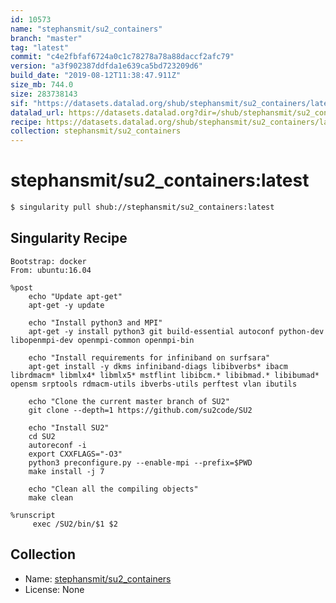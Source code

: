 ```yaml
---
id: 10573
name: "stephansmit/su2_containers"
branch: "master"
tag: "latest"
commit: "c4e2fbfaf6724a0c1c78278a78a88daccf2afc79"
version: "a3f902387ddfda1e639ca5bd723209d6"
build_date: "2019-08-12T11:38:47.911Z"
size_mb: 744.0
size: 283738143
sif: "https://datasets.datalad.org/shub/stephansmit/su2_containers/latest/2019-08-12-c4e2fbfa-a3f90238/a3f902387ddfda1e639ca5bd723209d6.sif"
datalad_url: https://datasets.datalad.org?dir=/shub/stephansmit/su2_containers/latest/2019-08-12-c4e2fbfa-a3f90238/
recipe: https://datasets.datalad.org/shub/stephansmit/su2_containers/latest/2019-08-12-c4e2fbfa-a3f90238/Singularity
collection: stephansmit/su2_containers
---
```


# stephansmit/su2_containers:latest

```bash
$ singularity pull shub://stephansmit/su2_containers:latest
```

## Singularity Recipe

```singularity
Bootstrap: docker
From: ubuntu:16.04
  
%post
    echo "Update apt-get"
    apt-get -y update

    echo "Install python3 and MPI"
    apt-get -y install python3 git build-essential autoconf python-dev libopenmpi-dev openmpi-common openmpi-bin

    echo "Install requirements for infiniband on surfsara"
    apt-get install -y dkms infiniband-diags libibverbs* ibacm librdmacm* libmlx4* libmlx5* mstflint libibcm.* libibmad.* libibumad* opensm srptools rdmacm-utils ibverbs-utils perftest vlan ibutils 

    echo "Clone the current master branch of SU2"
    git clone --depth=1 https://github.com/su2code/SU2

    echo "Install SU2"
    cd SU2
    autoreconf -i
    export CXXFLAGS="-O3"
    python3 preconfigure.py --enable-mpi --prefix=$PWD
    make install -j 7

    echo "Clean all the compiling objects"
    make clean
 
%runscript
     exec /SU2/bin/$1 $2
```

## Collection

 - Name: [stephansmit/su2_containers](https://github.com/stephansmit/su2_containers)
 - License: None

